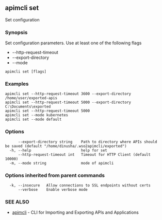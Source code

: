 ## apimcli set

Set configuration

### Synopsis


Set configuration parameters. Use at least one of the following flags
* --http-request-timeout <time-in-milli-seconds>
* --export-directory <path-to-directory-where-apis-should-be-saved>
* --mode <mode-of-apimcli>

```
apimcli set [flags]
```

### Examples

```
apimcli set --http-request-timeout 3600 --export-directory /home/user/exported-apis
apimcli set --http-request-timeout 5000 --export-directory C:\Documents\exported
apimcli set --http-request-timeout 5000
apimcli set --mode kubernetes
apimcli set --mode default
```

### Options

```
      --export-directory string    Path to directory where APIs should be saved (default "/home/dinusha/.wso2apimcli/exported")
  -h, --help                       help for set
      --http-request-timeout int   Timeout for HTTP Client (default 10000)
  -m, --mode string                mode of apimcli
```

### Options inherited from parent commands

```
  -k, --insecure   Allow connections to SSL endpoints without certs
      --verbose    Enable verbose mode
```

### SEE ALSO
* [apimcli](apimcli.md)	 - CLI for Importing and Exporting APIs and Applications

